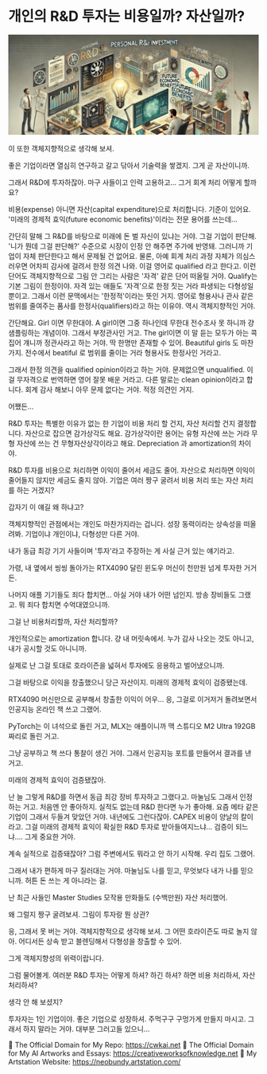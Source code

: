 # 개인의 R&D 투자는 비용일까? 자산일까?

![img_18.png](..%2Fimages%2Fimg_18.png)

이 또한 객체지향적으로 생각해 보셔.

좋은 기업이라면 열심히 연구하고 갈고 닦아서 기술력을 쌓겠지. 그게 곧 자산이니까.

그래서 R&D에 투자하잖아. 마구 사들이고 인력 고용하고... 그거 회계 처리 어떻게 할까요?

비용(expense) 아니면 자산(capital expenditure)으로 처리합니다. 기준이 있어요. '미래의 경제적 효익(future economic benefits)'이라는 전문 용어를 쓰는데...

간단히 말해 그 R&D를 바탕으로 미래에 돈 벌 자신이 있냐는 거야. 그걸 기업이 판단해. '니가 뭔데 그걸 판단해?' 수준으로 시장이 인정 안 해주면 주가에 반영돼. 그러니까 기업이 자체 판단한다고 해서 문제될 건 없어요. 물론, 아예 회계 처리 과정 자체가 의심스러우면 어차피 감사에 걸려서 한정 의견 나와. 이걸 영어로 qualified 라고 한다고. 이런 단어도 객체지향적으로 그림 안 그리는 사람은 '자격' 같은 단어 떠올릴 거야. Qualify는 기본 그림이 한정이야. 자격 있는 애들도 '자격'으로 한정 짓는 거라 파생되는 다형성일 뿐이고. 그래서 이런 문맥에서는 '한정적'이라는 뜻인 거지. 영어로 형용사나 관사 같은 범위를 줄여주는 품사를 한정사(qualifiers)라고 하는 이유야. 역시 객체지향적인 거야.

간단해요. Girl 이면 무한대야. A girl이면 그중 하나인데 무한대 전수조사 못 하니까 걍 샘플링하는 개념이야. 그래서 부정관사인 거고. The girl이면 이 말 듣는 모두가 아는 콕집어 걔니까 정관사라고 하는 거야. 딱 한명만 존재할 수 있어. Beautiful girls 도 마찬가지. 전수에서 beatiful 로 범위를 줄이는 거라 형용사도 한정사인 거라고.

그래서 한정 의견을 qualified opinion이라고 하는 거야. 문제없으면 unqualified. 이걸 무자격으로 번역하면 영어 잘못 배운 거라고. 다른 말로는 clean opinion이라고 합니다. 회계 감사 해보니 아무 문제 없다는 거야. 적정 의견인 거지.

어쨌든...

R&D 투자는 특별한 이유가 없는 한 기업이 비용 처리 할 건지, 자산 처리할 건지 결정합니다. 자산으로 잡으면 감가상각도 해요. 감가상각이란 용어는 유형 자산에 쓰는 거라 무형 자산에 쓰는 건 무형자산상각이라고 해요. Depreciation 과 amortization의 차이야.

R&D 투자를 비용으로 처리하면 이익이 줄어서 세금도 줄어. 자산으로 처리하면 이익이 줄어들지 않지만 세금도 줄지 않아. 기업은 여러 짱구 굴려서 비용 처리 또는 자산 처리를 하는 거겠지?

갑자기 이 얘길 왜 하냐고?

객체지향적인 관점에서는 개인도 마찬가지라는 겁니다. 성장 동력이라는 상속성을 떠올려봐. 기업이냐 개인이냐, 다형성만 다른 거야.

내가 동급 최강 기기 사들이며 '투자'라고 주장하는 게 사실 근거 있는 얘기라고.

가령, 내 옆에서 씽씽 돌아가는 RTX4090 달린 윈도우 머신이 천만원 넘게 투자한 거거든.

나머지 애플 기기들도 죄다 합치면... 아실 거야 내가 어떤 넘인지. 방송 장비들도 그랬고. 뭐 죄다 합치면 수억대였으니까.

그걸 난 비용처리할까, 자산 처리할까?

개인적으로는 amortization 합니다. 걍 내 머릿속에서. 누가 감사 나오는 것도 아니고, 내가 공시할 것도 아니니까.

실제로 난 그걸 토대로 호라이즌을 넓혀서 투자에도 응용하고 벌어냈으니까.

그걸 바탕으로 이익을 창출했으니 당근 자산이지. 미래의 경제적 효익이 검증됐는데.

RTX4090 머신만으로 공부해서 창출한 이익이 어우... 응, 그걸로 이거저거 돌려보면서 인공지능 온라인 책 쓰고 그랬어.

PyTorch는 이 녀석으로 돌린 거고, MLX는 애플이니까 맥 스튜디오 M2 Ultra 192GB 짜리로 돌린 거고.

그냥 공부하고 책 쓰다 통찰이 생긴 거야. 그래서 인공지능 포트를 만들어서 결과를 낸 거고.

미래의 경제적 효익이 검증됐잖아.

난 늘 그렇게 R&D를 하면서 동급 최강 장비 투자하고 그랬다고. 마눌님도 그래서 인정하는 거고. 처음엔 안 좋아하지. 실적도 없는데 R&D 한다면 누가 좋아해. 요즘 메타 같은 기업이 그래서 두들겨 맞았던 거야. 내년에도 그런다잖아. CAPEX 비용이 양날의 칼이라고. 그걸 미래의 경제적 효익이 확실한 R&D 투자로 받아들여지느냐... 검증이 되느냐.... 그게 중요한 거야.

계속 실적으로 검증돼잖아? 그럼 주변에서도 뭐라고 안 하기 시작해. 우리 집도 그랬어.

그래서 내가 편하게 마구 질러대는 거야. 마눌님도 나를 믿고, 무엇보다 내가 나를 믿으니까. 허튼 돈 쓰는 게 아니라는 걸.

난 최근 사들인 Master Studies 모작용 만화들도 (수백만원) 자산 처리했어.

왜 그럴지 짱구 굴려보셔. 그림이 투자랑 뭔 상관?

응, 그래서 못 버는 거야. 객체지향적으로 생각해 보셔. 그 어떤 호라이즌도 따로 놀지 않아. 어디서든 상속 받고 블렌딩해서 다형성을 창출할 수 있어.

그게 객체지향성의 위력이랍니다.

그럼 물어볼게. 여러분 R&D 투자는 어떻게 하셔? 하긴 하셔? 하면 비용 처리하셔, 자산 처리하셔?

생각 안 해 보셨지?

투자자는 1인 기업이야. 좋은 기업으로 성장하셔. 주먹구구 구멍가게 만들지 마시고. 그래서 하지 말라는 거야. 대부분 그러고들 있으니...


🔗 The Official Domain for My Repo: https://cwkai.net
🔗 The Official Domain for My AI Artworks and Essays: https://creativeworksofknowledge.net
🔗 My Artstation Website: https://neobundy.artstation.com/